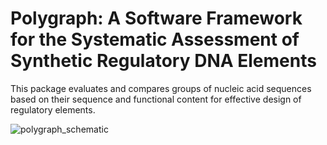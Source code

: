 # Polygraph: A Software Framework for the Systematic Assessment of Synthetic Regulatory DNA Elements

This package evaluates and compares groups of nucleic acid sequences based on their sequence and functional content for effective design of regulatory elements. 


![polygraph_schematic](https://github.com/Genentech/polygraph/assets/11052222/5061f4f3-b68a-4974-9ba4-f92335c887d1)
